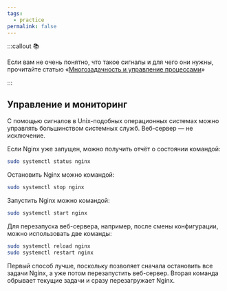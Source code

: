 ```yaml
---
tags:
  - practice
permalink: false
---
```


:::callout 📚

Если вам не очень понятно, что такое сигналы и для чего они нужны, прочитайте статью «[Многозадачность и управление процессами](/tools/process-management/)»

:::

## Управление и мониторинг

С помощью сигналов в Unix-подобных операционных системах можно управлять большинством системных служб. Веб-сервер — не исключение.

Если Nginx уже запущен, можно получить отчёт о состоянии командой:

```bash
sudo systemctl status nginx
```

Остановить Nginx можно командой:

```bash
sudo systemctl stop nginx
```

Запустить Nginx можно командой:

```bash
sudo systemctl start nginx
```

Для перезапуска веб-сервера, например, после смены конфигурации, можно использовать две команды:

```bash
sudo systemctl reload nginx
sudo systemctl restart nginx
```

Первый способ лучше, поскольку позволяет сначала остановить все задачи Nginx, а уже потом перезапустить веб-сервер. Вторая команда обрывает текущие задачи и сразу перезагружает Nginx.
